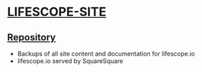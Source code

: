 # [LIFESCOPE-SITE](https://github.com/LifeScopeLabs/lifescope-site)

## [Repository](https://github.com/LifeScopeLabs/lifescope-site)


* Backups of all site content and documentation for lifescope.io
* lifescope.io served by SquareSquare
<!--stackedit_data:
eyJoaXN0b3J5IjpbLTIwMzE5MjcwNTYsNDU4MTA2MDkwXX0=
-->